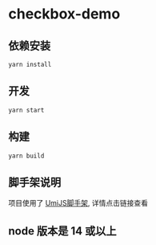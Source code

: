 # checkbox-demo

## 依赖安装

```yarn install```

## 开发

```yarn start```

## 构建

```yarn build```

## 脚手架说明
项目使用了 [UmiJS脚手架](https://umijs.org/), 详情点击链接查看

##  node 版本是 14 或以上

